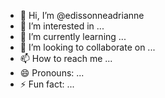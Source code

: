 - 👋 Hi, I’m @edissonneadrianne
- 👀 I’m interested in ...
- 🌱 I’m currently learning ...
- 💞️ I’m looking to collaborate on ...
- 📫 How to reach me ...
- 😄 Pronouns: ...
- ⚡ Fun fact: ...

<!---
edissonneadrianne/edissonneadrianne is a ✨ special ✨ repository because its `README.md` (this file) appears on your GitHub profile.
You can click the Preview link to take a look at your changes.
--->
